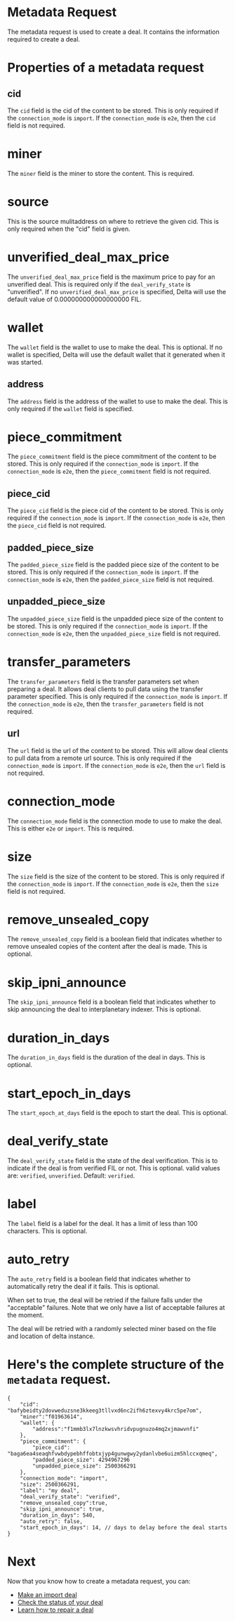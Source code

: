 # Metadata Request

The metadata request is used to create a deal. It contains the information required to create a deal.

# Properties of a metadata request
## cid
The `cid` field is the cid of the content to be stored. This is only required if the `connection_mode` is `import`. If the `connection_mode` is `e2e`, then the `cid` field is not required.
# miner
The `miner` field is the miner to store the content. This is required.
# source
This is the source mulitaddress on where to retrieve the given cid. This is only required when the "cid" field is given.
# unverified_deal_max_price
The `unverified_deal_max_price` field is the maximum price to pay for an unverified deal. This is required only if the `deal_verify_state` is "unverified". If no `unverified_deal_max_price` is specified, Delta will use the default value of 0.000000000000000000 FIL.
# wallet
The `wallet` field is the wallet to use to make the deal. This is optional. If no wallet is specified, Delta will use the default wallet that it generated when it was started.
## address
The `address` field is the address of the wallet to use to make the deal. This is only required if the `wallet` field is specified.
# piece_commitment
The `piece_commitment` field is the piece commitment of the content to be stored. This is only required if the `connection_mode` is `import`. If the `connection_mode` is `e2e`, then the `piece_commitment` field is not required.
## piece_cid 
The `piece_cid` field is the piece cid of the content to be stored. This is only required if the `connection_mode` is `import`. If the `connection_mode` is `e2e`, then the `piece_cid` field is not required.
## padded_piece_size
The `padded_piece_size` field is the padded piece size of the content to be stored. This is only required if the `connection_mode` is `import`. If the `connection_mode` is `e2e`, then the `padded_piece_size` field is not required.
## unpadded_piece_size 
The `unpadded_piece_size` field is the unpadded piece size of the content to be stored. This is only required if the `connection_mode` is `import`. If the `connection_mode` is `e2e`, then the `unpadded_piece_size` field is not required.
# transfer_parameters
The `transfer_parameters` field is the transfer parameters set when preparing a deal. It allows deal clients to pull data using the transfer parameter specified. This is only required if the `connection_mode` is `import`. If the `connection_mode` is `e2e`, then the `transfer_parameters` field is not required.
## url 
The `url` field is the url of the content to be stored. This will allow deal clients to pull data from a remote url source. This is only required if the `connection_mode` is `import`. If the `connection_mode` is `e2e`, then the `url` field is not required.
# connection_mode
The `connection_mode` field is the connection mode to use to make the deal. This is either `e2e` or `import`. This is required.
# size
The `size` field is the size of the content to be stored. This is only required if the `connection_mode` is `import`. If the `connection_mode` is `e2e`, then the `size` field is not required.
# remove_unsealed_copy
The `remove_unsealed_copy` field is a boolean field that indicates whether to remove unsealed copies of the content after the deal is made. This is optional. 
# skip_ipni_announce
The `skip_ipni_announce` field is a boolean field that indicates whether to skip announcing the deal to interplanetary indexer. This is optional. 
# duration_in_days
The `duration_in_days` field is the duration of the deal in days. This is optional.
# start_epoch_in_days
The `start_epoch_at_days` field is the epoch to start the deal. This is optional.
# deal_verify_state
The `deal_verify_state` field is the state of the deal verification. This is to indicate if the deal is from verified FIL or not. This is optional.
valid values are: `verified`, `unverified`. Default: `verified`.
# label
The `label` field is a label for the deal. It has a limit of less than 100 characters. This is optional.
# auto_retry
The `auto_retry` field is a boolean field that indicates whether to automatically retry the deal if it fails. This is optional.

When set to true, the deal will be retried if the failure falls under the "acceptable" failures. Note that we only have a list of acceptable failures at the moment.

The deal will be retried with a randomly selected miner based on the file and location of delta instance.

# Here's the complete structure of the `metadata` request.
```
{
    "cid": "bafybeidty2dovweduzsne3kkeeg3tllvxd6nc2ifh6ztexvy4krc5pe7om",
    "miner":"f01963614",
    "wallet": {
        "address":"f1mmb3lx7lnzkwsvhridvpugnuzo4mq2xjmawvnfi"
    },
    "piece_commitment": {
        "piece_cid": "baga6ea4seaqhfvwbdypebhffobtxjyp4gunwgwy2ydanlvbe6uizm5hlccxqmeq",
        "padded_piece_size": 4294967296
        "unpadded_piece_size": 2500366291
    },
    "connection_mode": "import",
    "size": 2500366291,
    "label": "my deal",
    "deal_verify_state": "verified",
    "remove_unsealed_copy":true, 
    "skip_ipni_announce": true,
    "duration_in_days": 540, 
    "auto_retry": false,
    "start_epoch_in_days": 14, // days to delay before the deal starts
}
```

# Next
Now that you know how to create a metadata request, you can:
- [Make an import deal](./make-import-deal.md)
- [Check the status of your deal](content-deal-status.md)
- [Learn how to repair a deal](repair-retry.md)
